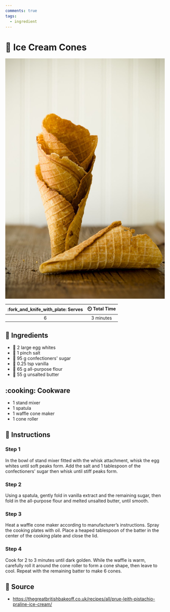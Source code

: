 ```yaml
---
comments: true
tags:
  - ingredient
---
```

# :icecream: Ice Cream Cones

![Ice Cream Cones](../assets/images/ice-cream-cones.jpg)

| :fork_and_knife_with_plate: Serves | :timer_clock: Total Time |
|:----------------------------------:|:-----------------------: |
| 6 | 3 minutes |

## :salt: Ingredients

- :egg: 2 large egg whites
- :salt: 1 pinch salt
- :candy: 95 g confectioners' sugar
- :icecream: 0.25 tsp vanilla
- :ear_of_rice: 65 g all-purpose flour
- :butter: 55 g unsalted butter

## :cooking: Cookware

- 1 stand mixer
- 1 spatula
- 1 waffle cone maker
- 1 cone roller

## :pencil: Instructions

### Step 1

In the bowl of stand mixer fitted with the whisk attachment, whisk the egg whites until soft peaks form. Add the salt
and 1 tablespoon of the confectioners' sugar then whisk until stiff peaks form.

### Step 2

Using a spatula, gently fold in vanilla extract and the remaining sugar, then fold in the all-purpose flour and melted
unsalted butter, until smooth.

### Step 3

Heat a waffle cone maker according to manufacturer’s instructions. Spray the cooking plates with oil. Place a heaped
tablespoon of the batter in the center of the cooking plate and close the lid.

### Step 4

Cook for 2 to 3 minutes until dark golden. While the waffle is warm, carefully roll it around the cone roller to form a
cone shape, then leave to cool. Repeat with the remaining batter to make 6 cones.

## :link: Source

- <https://thegreatbritishbakeoff.co.uk/recipes/all/prue-leith-pistachio-praline-ice-cream/>
